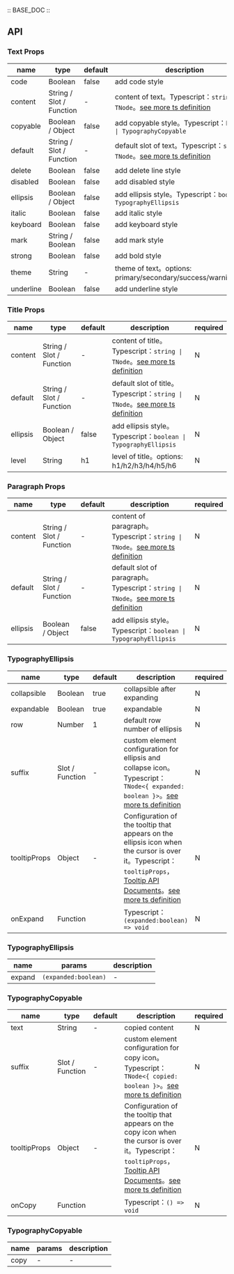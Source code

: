 :: BASE_DOC ::

## API

### Text Props

name | type | default | description | required
-- | -- | -- | -- | --
code | Boolean | false | add code style | N
content | String / Slot / Function | - | content of text。Typescript：`string \| TNode`。[see more ts definition](https://github.com/Tencent/tdesign-vue-next/blob/develop/packages/components/common.ts) | N
copyable | Boolean / Object | false | add copyable style。Typescript：`boolean \| TypographyCopyable` | N
default | String / Slot / Function | - | default slot of text。Typescript：`string \| TNode`。[see more ts definition](https://github.com/Tencent/tdesign-vue-next/blob/develop/packages/components/common.ts) | N
delete | Boolean | false | add delete line style | N
disabled | Boolean | false | add disabled style | N
ellipsis | Boolean / Object | false | add ellipsis style。Typescript：`boolean \| TypographyEllipsis` | N
italic | Boolean | false | add italic style | N
keyboard | Boolean | false | add keyboard style | N
mark | String / Boolean | false | add mark style | N
strong | Boolean | false | add bold style | N
theme | String | - | theme of text。options: primary/secondary/success/warning/error | N
underline | Boolean | false | add underline style | N


### Title Props

name | type | default | description | required
-- | -- | -- | -- | --
content | String / Slot / Function | - | content of title。Typescript：`string \| TNode`。[see more ts definition](https://github.com/Tencent/tdesign-vue-next/blob/develop/packages/components/common.ts) | N
default | String / Slot / Function | - | default slot of title。Typescript：`string \| TNode`。[see more ts definition](https://github.com/Tencent/tdesign-vue-next/blob/develop/packages/components/common.ts) | N
ellipsis | Boolean / Object | false | add ellipsis style。Typescript：`boolean \| TypographyEllipsis` | N
level | String | h1 | level of title。options: h1/h2/h3/h4/h5/h6 | N


### Paragraph Props

name | type | default | description | required
-- | -- | -- | -- | --
content | String / Slot / Function | - | content of paragraph。Typescript：`string \| TNode`。[see more ts definition](https://github.com/Tencent/tdesign-vue-next/blob/develop/packages/components/common.ts) | N
default | String / Slot / Function | - | default slot of paragraph。Typescript：`string \| TNode`。[see more ts definition](https://github.com/Tencent/tdesign-vue-next/blob/develop/packages/components/common.ts) | N
ellipsis | Boolean / Object | false | add ellipsis style。Typescript：`boolean \| TypographyEllipsis` | N

### TypographyEllipsis

name | type | default | description | required
-- | -- | -- | -- | --
collapsible | Boolean | true | collapsible after expanding | N
expandable | Boolean | true | expandable | N
row | Number | 1 | default row number of ellipsis  | N
suffix | Slot / Function | - | custom element configuration for ellipsis and collapse icon。Typescript：`TNode<{ expanded: boolean }>`。[see more ts definition](https://github.com/Tencent/tdesign-vue-next/blob/develop/packages/components/common.ts) | N
tooltipProps | Object | - | Configuration of the tooltip that appears on the ellipsis icon when the cursor is over it。Typescript：`tooltipProps`，[Tooltip API Documents](./tooltip?tab=api)。[see more ts definition](https://github.com/Tencent/tdesign-vue-next/tree/develop/src/typography/type.ts) | N
onExpand | Function |  | Typescript：`(expanded:boolean) => void`<br/> | N
### TypographyEllipsis

name | params | description
-- | -- | --
expand | `(expanded:boolean)` | \-

### TypographyCopyable

name | type | default | description | required
-- | -- | -- | -- | --
 text | String | - | copied content | N
suffix | Slot / Function | - | custom element configuration for copy icon。Typescript：`TNode<{ copied: boolean }>`。[see more ts definition](https://github.com/Tencent/tdesign-vue-next/blob/develop/packages/components/common.ts) | N
tooltipProps | Object | - | Configuration of the tooltip that appears on the copy icon when the cursor is over it。Typescript：`tooltipProps`，[Tooltip API Documents](./tooltip?tab=api)。[see more ts definition](https://github.com/Tencent/tdesign-vue-next/tree/develop/src/typography/type.ts) | N
onCopy | Function |  | Typescript：`() => void`<br/> | N
### TypographyCopyable

name | params | description
-- | -- | --
copy | \- | \-
